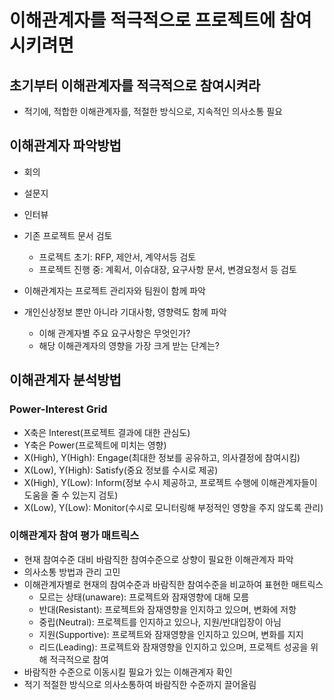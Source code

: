 # 이해관계자를 적극적으로 프로젝트에 참여 시키려면

## 초기부터 이해관계자를 적극적으로 참여시켜라

- 적기에, 적합한 이해관계자를, 적절한 방식으로, 지속적인 의사소통 필요

## 이해관계자 파악방법

- 회의
- 설문지
- 인터뷰
- 기존 프로젝트 문서 검토
  - 프로젝트 초기: RFP, 제안서, 계약서등 검토
  - 프로젝트 진행 중: 계획서, 이슈대장, 요구사항 문서, 변경요청서 등 검토

- 이해관계자는 프로젝트 관리자와 팀원이 함께 파악
- 개인신상정보 뿐만 아니라 기대사항, 영향력도 함께 파악
  - 이해 관계자별 주요 요구사항은 무엇인가?
  - 해당 이해관계자의 영향을 가장 크게 받는 단계는?

## 이해관계자 분석방법

### Power-Interest Grid

- X축은 Interest(프로젝트 결과에 대한 관심도)
- Y축은 Power(프로젝트에 미치는 영향)
- X(High), Y(High): Engage(최대한 정보를 공유하고, 의사결정에 참여시킴)
- X(Low), Y(High): Satisfy(중요 정보를 수시로 제공)
- X(High), Y(Low): Inform(정보 수시 제공하고, 프로젝트 수행에 이해관계자들이 도움을 줄 수 있는지 검토)
- X(Low), Y(Low): Monitor(수시로 모니터링해 부정적인 영향을 주지 않도록 관리)

### 이해관계자 참여 평가 매트릭스

- 현재 참여수준 대비 바람직한 참여수준으로 상향이 필요한 이해관계자 파악
- 의사소통 방법과 관리 고민
- 이해관계자별로 현재의 참여수준과 바람직한 참여수준을 비교하여 표현한 매트릭스
  - 모르는 상태(unaware): 프로젝트와 잠재영향에 대해 모름
  - 반대(Resistant): 프로젝트와 잠재영향을 인지하고 있으며, 변화에 저항
  - 중립(Neutral): 프로젝트를 인지하고 있으나, 지원/반대입장이 아님
  - 지원(Supportive): 프로젝트와 잠재영향을 인지하고 있으며, 변화를 지지
  - 리드(Leading): 프로젝트와 잠재영향을 인지하고 있으며, 프로젝트 성공을 위해 적극적으로 참여
- 바람직한 수준으로 이동시킬 필요가 있는 이해관계자 확인
- 적기 적절한 방식으로 의사소통하여 바람직한 수준까지 끌어올림 
